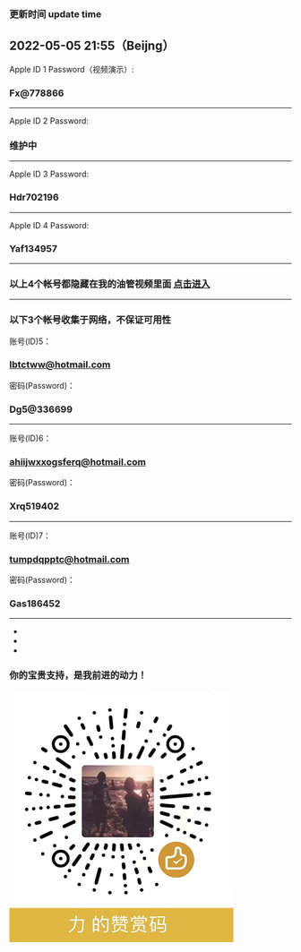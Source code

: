 
### 更新时间 update time
 2022-05-05   21:55（Beijng）
---

Apple ID 1 Password（视频演示）:

### Fx@778866
---
Apple ID 2 Password:

### 维护中
---
Apple ID 3 Password:

### Hdr702196
---
Apple ID 4 Password:

### Yaf134957

---

### 以上4个帐号都隐藏在我的油管视频里面  [点击进入](https://www.youtube.com/channel/UCXPSzwcs0pspPTAI2rcaBgQ "悬停显示")
-------------------------------------------
### 以下3个帐号收集于网络，不保证可用性

账号(ID)5：
### lbtctww@hotmail.com
密码(Password)：
### Dg5@336699
-------------------------------------------
账号(ID)6：
### ahiijwxxogsferq@hotmail.com
密码(Password)：
### Xrq519402
-------------------------------------------
账号(ID)7：
### tumpdqpptc@hotmail.com
密码(Password)：
### Gas186452
-------------------------------------------

-
-
-






   ### 你的宝贵支持，是我前进的动力！

![weixin](https://github.com/raoli1986/raoli1986.github.io/blob/main/weixinS.jpg)
